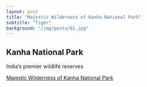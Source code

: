 ```yaml
---
layout: post
title: "Majestic Wilderness of Kanha National Park"
subtitle: "Tiger"
background: "/img/posts/01.jpg"
---
```


## Kanha National Park

India’s premier wildlife reserves

[Majestic Wilderness of Kanha National Park](https://medium.com/@nitinmahajan20/majestic-wilderness-of-kanha-national-park-10104b4ef3da)
